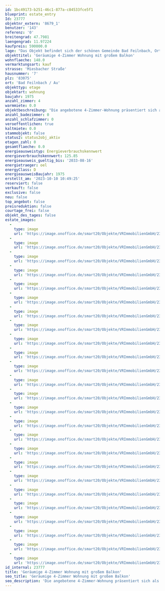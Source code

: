 ```yaml
---
id: 1bc49173-b251-46c1-877a-c84533fce5f1
blueprint: estate_entry
Id: 23777
objektnr_extern: '8679_1'
benutzer: '143'
referenz: '0'
breitengrad: 47.7981
laengengrad: 11.97224
kaufpreis: 590000.0
lage: "Das Objekt befindet sich der schönen Gemeinde Bad Feilnbach, Ortsteil Au.\r\n\r\nZum Einkaufen vor Ort finden sich: ein kleiner Supermarkt, Metzgerei, Bäcker sowie eine Poststelle; alles in nur wenigen Minuten zu Fuß erreichbar. Kindergarten und Grundschule befinden sich im Dorf. Zu den weiterführenden Schulen in Bad Feilnbach, Bad Aibling, Raubling und Brannenburg bestehen Busverbindungen. Arzt und Zahnarzt sowie Friseure finden sich ebenfalls in Au. Weitere Zahnärzte, Ärzte, Kureinrichtungen, eine Metzgerei, verschiedene Bäcker, ein Discounter und ein großer, neuer Supermarkt sind in Bad Feilnbach ansässig. \r\n\r\nFerner bestehen Möglichkeiten, sich bei verschiedenen Landwirten aus der Direktvermarktung zu versorgen (Eier, Honig, Fleisch, Gemüse, Kartoffeln, Obst, Liköre u. Schnäpse etc.) \r\nSchöne Gaststätten mit schönen Terrassen und urigen Biergärten finden sich im Ort bzw. in Bad Feilnbach oder anderen Orten der Umgebung. Zahlreiche Wander- und Radwege laden zu ausgedehnten Spaziergängen und Fahrradtouren ein. \r\n\r\nFür den aktiven Sportler steht eine Sporthalle mit mehreren Möglichkeiten sowie für die Sommermonate zwei Freischwimmbäder zur Verfügung. Selbst für Bergsportfreunde oder den Mountain-Biker ist Au ein idealer Ausgangspunkt.\r\n\r\nDie Gemeinde Bad Feilnbach liegt ca. 60 km südöstlich von München sowie 15 km südwestlich von Rosenheim. Der Autobahnanschluss nach München, Salzburg und zum Inntaldreieck in Richtung Süden ist ca. 5 km entfernt."
objekttitel: 'Geräumige 4-Zimmer Wohnung mit großem Balkon'
wohnflaeche: 148.0
vermarktungsart: kauf
strasse: 'Miesbacher Straße'
hausnummer: '7'
plz: '83075'
ort: 'Bad Feilnbach / Au'
objekttyp: etage
objektart: wohnung
baujahr: 1975
anzahl_zimmer: 4
warmmiete: 0.0
objektbeschreibung: "Die angebotene 4-Zimmer-Wohnung präsentiert sich als eine äußerst attraktive Immobilie. Sie befindet sich im ersten Obergeschoss eines im Jahr 1975 erbauten Mehrfamilienhauses und zeichnet sich durch ihren sehr gepflegten Zustand aus.\r\n\r\nBeim Betreten der Wohnung gelangen Sie von der Diele aus in alle Räume, darunter das Schlafzimmer, das Badezimmer, das großzügige Wohnzimmer, den offenen Koch- und Essbereich sowie zwei weitere Zimmer. Eine hochwertige Einbauküche ist bereits im Kaufpreis inbegriffen.\r\n\r\nDie Böden in der Küche und im Badezimmer sind mit Fliesen ausgelegt, während in allen Wohnräumen hochwertiges Stäbchen-Parkett verlegt wurde. Die Wärmeversorgung erfolgt in allen Räumen über effiziente Heizkörper. \r\nDer Kamin im Wohnzimmer bietet eine zusätzliche Möglichkeit zur Wärmeerzeugung.\r\n\r\nEin besonderes Highlight dieser Wohnung ist der großzügige überdachte umlaufende Balkon, der nach Südwesten und Südosten ausgerichtet ist. Dieser Balkon ist von sämtlichen Wohnräumen aus zugänglich und bietet eine ideale Umgebung, um die Sonne und frische Luft zu genießen.\r\n\r\nZusätzlich zum Balkon verfügt die Wohnung über einen reizvoll gestalteten Gartenanteil auf der nordöstlichen Seite des Grundstücks, welcher zum Sondereigentum der Wohnung gehört. Dieser Garten ist mit viel Liebe angelegt und wird sorgfältig gepflegt. Ein Pavillon lädt zu entspannten Grillabenden und zum Genießen der Natur ein, somit bietet er eine reizvolle Ergänzung zu den Innenräumen der Wohnung.\r\n\r\n\r\nIn den letzten Jahren wurden einige Renovierungsmaßnahmen durchgeführt:\r\n\r\n- 2007 Erneuerung Öl-Heizung \r\n- 2007 Ofen -> Feuerstättenschau 2022\r\n- 2009-2013 Erneuerung der Fenster\r\n- 2013 Küche \r\n- 2013 Heizkörper \r\n- 2013 Türstöcke \r\n- 2013 Böden abgeschliffen \r\n- 2014 Dämmung Dach \r\n- 2019 Anstrich Fassade + Balkone \r\n\r\nIm Kellergeschoss befinden sich zudem zwei zur Wohnung gehörende Kellerräume.  \r\n\r\nDie Nebenkosten betragen monatlich 280,00 €.\r\n\r\nEin Garagen- sowie ein Carportstellplatz rundet das Angebot ab.\r\n\r\nKaufpreis: 590.000,00 €\r\nKaufpreis Kfz-Stellplatz: 25.000,00 €\r\nKaufpreis Gesamt: 615.000,00\r\n\r\nZögern Sie nicht und kontaktieren Sie uns, um weitere Informationen zu erhalten. Wir freuen uns darauf, von Ihnen zu hören!"
anzahl_badezimmer: 0
anzahl_schlafzimmer: 0
veroeffentlichen: true
kaltmiete: 0.0
stammobjekt: false
status2: status2obj_aktiv
etagen_zahl: 0
gesamtflaeche: 0.0
energieausweistyp: Energieverbrauchskennwert
energieverbrauchskennwert: 125.85
energieausweis_gueltig_bis: '2033-08-16'
energietraeger: oel
energyClass: D
energieausweisBaujahr: 1975
erstellt_am: '2023-10-10 10:49:25'
reserviert: false
verkauft: false
exclusive: false
neu: false
top_angebot: false
preisreduktion: false
courtage_frei: false
objekt_des_tages: false
estate_images:
  -
    type: image
    url: 'https://image.onoffice.de/smart20/Objekte/VRImmobilienGmbH/23777/53866128-e323-4097-ad61-26414da0ac5a.jpg'
  -
    type: image
    url: 'https://image.onoffice.de/smart20/Objekte/VRImmobilienGmbH/23777/a161260c-3a94-4aac-917b-8f8d36cc4550.jpg'
  -
    type: image
    url: 'https://image.onoffice.de/smart20/Objekte/VRImmobilienGmbH/23777/3ea4447f-57c8-4a35-8a46-a015b6766b69.jpg'
  -
    type: image
    url: 'https://image.onoffice.de/smart20/Objekte/VRImmobilienGmbH/23777/4839ee2d-38f3-4145-8f10-7174233abff1.jpg'
  -
    type: image
    url: 'https://image.onoffice.de/smart20/Objekte/VRImmobilienGmbH/23777/89185336-fa06-4db6-918b-04118069cedd.jpg'
  -
    type: image
    url: 'https://image.onoffice.de/smart20/Objekte/VRImmobilienGmbH/23777/cca58723-ccf1-49ea-b097-50594ed0f1fe.jpg'
  -
    type: image
    url: 'https://image.onoffice.de/smart20/Objekte/VRImmobilienGmbH/23777/3f341e1d-fda9-4a9f-896a-3787218f101d.jpg'
  -
    type: image
    url: 'https://image.onoffice.de/smart20/Objekte/VRImmobilienGmbH/23777/c72cd531-0cc8-474c-8c36-a2a367d4b076.jpg'
  -
    type: image
    url: 'https://image.onoffice.de/smart20/Objekte/VRImmobilienGmbH/23777/afb21a83-6155-48d2-8a9d-f2ca037db818.jpg'
  -
    type: image
    url: 'https://image.onoffice.de/smart20/Objekte/VRImmobilienGmbH/23777/9652083f-979b-42e5-8067-77dae15c3c1c.jpg'
  -
    type: image
    url: 'https://image.onoffice.de/smart20/Objekte/VRImmobilienGmbH/23777/49422dba-a52b-4de2-85dc-c4295066f5e5.jpg'
  -
    type: image
    url: 'https://image.onoffice.de/smart20/Objekte/VRImmobilienGmbH/23777/238b79b9-0fb5-4be0-b3f2-28bdfc1e589b.jpg'
  -
    type: image
    url: 'https://image.onoffice.de/smart20/Objekte/VRImmobilienGmbH/23777/0c47cfc5-cc83-4bce-8ef5-fe6d3fd0c598.jpg'
  -
    type: image
    url: 'https://image.onoffice.de/smart20/Objekte/VRImmobilienGmbH/23777/8e66e7bd-b785-4919-b297-916a93d842d5.jpg'
  -
    type: image
    url: 'https://image.onoffice.de/smart20/Objekte/VRImmobilienGmbH/23777/04b86cf6-40e3-4de3-9d3e-85307815237c.jpg'
  -
    type: image
    url: 'https://image.onoffice.de/smart20/Objekte/VRImmobilienGmbH/23777/5c14fbdc-1176-481a-80e2-494398fe7e4e.jpg'
  -
    type: image
    url: 'https://image.onoffice.de/smart20/Objekte/VRImmobilienGmbH/23777/baa5a6bd-10ca-47ee-8de4-f8469efc2cde.jpg'
  -
    type: image
    url: 'https://image.onoffice.de/smart20/Objekte/VRImmobilienGmbH/23777/482af567-adf9-4d92-bd29-b3720c4fe2dc.jpg'
  -
    type: image
    url: 'https://image.onoffice.de/smart20/Objekte/VRImmobilienGmbH/23777/b2e864b0-612e-4753-93b1-aeb7b74c8169.jpg'
  -
    type: image
    url: 'https://image.onoffice.de/smart20/Objekte/VRImmobilienGmbH/23777/8c9bd2b0-cf73-4827-a886-b0c1d6bc49de.jpg'
  -
    type: image
    url: 'https://image.onoffice.de/smart20/Objekte/VRImmobilienGmbH/23777/f6a61040-b362-4dd9-a712-835fc03c8d4f.jpg'
  -
    type: image
    url: 'https://image.onoffice.de/smart20/Objekte/VRImmobilienGmbH/23777/e3e5b03c-fa7c-4d9d-b27d-a33a7fdc8914.jpg'
  -
    type: image
    url: 'https://image.onoffice.de/smart20/Objekte/VRImmobilienGmbH/23777/f285753d-d5c2-478a-b345-eddb19af7364.jpg'
  -
    type: image
    url: 'https://image.onoffice.de/smart20/Objekte/VRImmobilienGmbH/23777/15d2bbc4-fd5b-49a0-8fc3-6775c7e001f6.jpg'
  -
    type: image
    url: 'https://image.onoffice.de/smart20/Objekte/VRImmobilienGmbH/23777/34408029-1e08-4bb2-9b92-66992ebb2b3d.jpg'
id_internal: 23777
title: 'Geräumige 4-Zimmer Wohnung mit großem Balkon'
seo_title: 'Geräumige 4-Zimmer Wohnung mit großem Balkon'
seo_description: 'Die angebotene 4-Zimmer-Wohnung präsentiert sich als eine äußerst attraktive Immobilie. Sie befindet sich im ersten Obergeschoss eines im Jahr 1975 erbauten '
---
```

